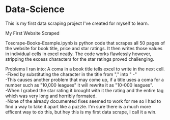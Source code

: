 # Data-Science
This is my first data scraping project I've created for myself to learn.  

My First Website Scraped

Toscrape-Books-Example.ipynb is python code that scrapes all 50 pages of the website for book title, price and star ratings.  It then writes those values in individual cells in excel neatly.  The code works flawlessly however, stripping the excess characters for the star ratings proved challenging.  

Problems I ran into:
A coma in a book title tells excel to write in the next cell. <br />-Fixed by substituting the character in the title from "," into " -"<br />
		-This causes another problem that may come up, if a title uses a coma for a number such as "10,000 leagues" it will rewrite it as "10-000 leagues".<br />
-When I grabed the star rating it brought with it the rating and the entire tag which was very long and horribly formated. <br />
		-None of the already documented fixes seemed to work for me so I had to find a way to take it apart like a puzzle.  I'm sure there is a much more efficent way to do this, but hey this is my first data scrape, I call it a win.


